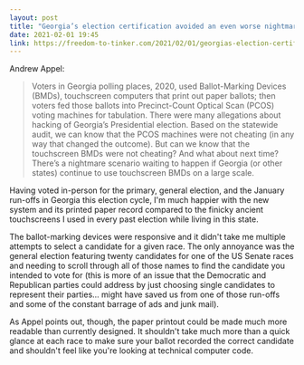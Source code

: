 ```yaml
---
layout: post
title: "Georgia’s election certification avoided an even worse nightmare that’s just waiting to happen next time"
date: 2021-02-01 19:45
link: https://freedom-to-tinker.com/2021/02/01/georgias-election-certification-avoided-an-even-worse-nightmare-thats-just-waiting-to-happen-next-time/
---
```


Andrew Appel:

> Voters in Georgia polling places, 2020, used Ballot-Marking Devices (BMDs), touchscreen computers that print out paper ballots; then voters fed those ballots into Precinct-Count Optical Scan (PCOS) voting machines for tabulation. There were many allegations about hacking of Georgia’s Presidential election. Based on the statewide audit, we can know that the PCOS machines were not cheating (in any way that changed the outcome). But can we know that the touchscreen BMDs were not cheating? And what about next time? There’s a nightmare scenario waiting to happen if Georgia (or other states) continue to use touchscreen BMDs on a large scale.


Having voted in-person for the primary, general election, and the January run-offs in Georgia this election cycle, I'm much happier with the new system and its printed paper record compared to the finicky ancient touchscreens I used in every past election while living in this state.

The ballot-marking devices were responsive and it didn't take me multiple attempts to select a candidate for a given race. The only annoyance was the general election featuring twenty candidates for one of the US Senate races and needing to scroll through all of those names to find the candidate you intended to vote for (this is more of an issue that the Democratic and Republican parties could address by just choosing single candidates to represent their parties... might have saved us from one of those run-offs and some of the constant barrage of ads and junk mail).

As Appel points out, though, the paper printout could be made much more readable than currently designed. It shouldn't take much more than a quick glance at each race to make sure your ballot recorded the correct candidate and shouldn't feel like you're looking at technical computer code.
